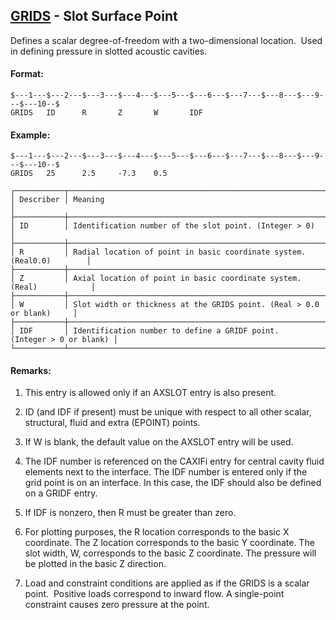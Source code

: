 ## [GRIDS](https://help.hexagonmi.com/bundle/MSC_Nastran_2022.4/page/Nastran_Combined_Book/qrg/bulkfgil/TOC.GRIDS.xhtml) - Slot Surface Point

Defines a scalar degree-of-freedom with a two-dimensional location.  Used in defining pressure in slotted acoustic cavities.

#### Format:

```nastran
$---1---$---2---$---3---$---4---$---5---$---6---$---7---$---8---$---9---$---10--$
GRIDS   ID      R       Z       W       IDF                                     
```
#### Example:

```nastran
$---1---$---2---$---3---$---4---$---5---$---6---$---7---$---8---$---9---$---10--$
GRIDS   25      2.5     -7.3    0.5                                             
```
```text
┌───────────┬───────────────────────────────────────────────────────────────────────┐
│ Describer │ Meaning                                                               │
├───────────┼───────────────────────────────────────────────────────────────────────┤
│ ID        │ Identification number of the slot point. (Integer > 0)                │
├───────────┼───────────────────────────────────────────────────────────────────────┤
│ R         │ Radial location of point in basic coordinate system. (Real0.0)        │
├───────────┼───────────────────────────────────────────────────────────────────────┤
│ Z         │ Axial location of point in basic coordinate system. (Real)            │
├───────────┼───────────────────────────────────────────────────────────────────────┤
│ W         │ Slot width or thickness at the GRIDS point. (Real > 0.0 or blank)     │
├───────────┼───────────────────────────────────────────────────────────────────────┤
│ IDF       │ Identification number to define a GRIDF point. (Integer > 0 or blank) │
└───────────┴───────────────────────────────────────────────────────────────────────┘
```
#### Remarks:

1. This entry is allowed only if an AXSLOT entry is also present.

2. ID (and IDF if present) must be unique with respect to all other scalar, structural, fluid and extra (EPOINT) points.

3. If W is blank, the default value on the AXSLOT entry will be used.

4. The IDF number is referenced on the CAXIFi entry for central cavity fluid elements next to the interface. The IDF number is entered only if the grid point is on an interface. In this case, the IDF should also be defined on a GRIDF entry.

5. If IDF is nonzero, then R must be greater than zero.

6. For plotting purposes, the R location corresponds to the basic X coordinate. The Z location corresponds to the basic Y coordinate. The slot width, W, corresponds to the basic Z coordinate. The pressure will be plotted in the basic Z direction.

7. Load and constraint conditions are applied as if the GRIDS is a scalar point.  Positive loads correspond to inward flow. A single-point constraint causes zero pressure at the point.

